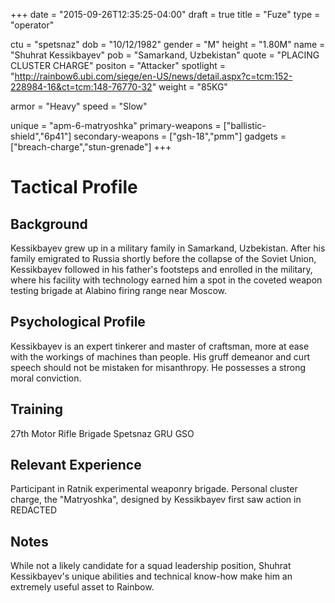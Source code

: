 +++
date = "2015-09-26T12:35:25-04:00"
draft = true
title = "Fuze"
type = "operator"

ctu = "spetsnaz"
dob = "10/12/1982"
gender = "M"
height = "1.80M"
name = "Shuhrat Kessikbayev"
pob = "Samarkand, Uzbekistan"
quote = "PLACING CLUSTER CHARGE"
positon = "Attacker"
spotlight = "http://rainbow6.ubi.com/siege/en-US/news/detail.aspx?c=tcm:152-228984-16&ct=tcm:148-76770-32"
weight = "85KG"

armor = "Heavy"
speed = "Slow"

unique = "apm-6-matryoshka"
primary-weapons = ["ballistic-shield","6p41"]
secondary-weapons = ["gsh-18","pmm"]
gadgets = ["breach-charge","stun-grenade"]
+++

# Tactical Profile

## Background

Kessikbayev grew up in a military family in Samarkand, Uzbekistan. After his family emigrated to Russia shortly before the collapse of the Soviet Union, Kessikbayev followed in his father's footsteps and enrolled in the military, where his facility with technology earned him a spot in the coveted weapon testing brigade at Alabino firing range near Moscow.

## Psychological Profile

Kessikbayev is an expert tinkerer and master of craftsman, more at ease with the workings of machines than people. His gruff demeanor and curt speech should not be mistaken for misanthropy. He possesses a strong moral conviction.

## Training

27th Motor Rifle Brigade
Spetsnaz GRU GSO

## Relevant Experience

Participant in Ratnik experimental weaponry brigade.
Personal cluster charge, the "Matryoshka", designed by Kessikbayev first saw action in REDACTED

## Notes

While not a likely candidate for a squad leadership position, Shuhrat Kessikbayev's unique abilities and technical know-how make him an extremely useful asset to Rainbow.
